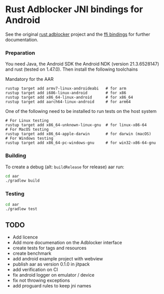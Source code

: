 # Rust Adblocker JNI bindings for Android

See the original [rust adblocker](https://github.com/brave/adblock-rust) project and the [ffi bindings](https://github.com/brave/adblock-rust-ffi) for further documentation.

### Preparation 

You need Java, the Android SDK the Android NDK (version 21.3.6528147) and rust (tested on 1.47.0).
Then install the following toolchains


Mandatory for the AAR
```
rustup target add armv7-linux-androideabi   # for arm
rustup target add i686-linux-android        # for x86
rustup target add x86_64-linux-android      # for x86_64
rustup target add aarch64-linux-android     # for arm64
```

One of the following need to be installed to run tests on the host system
```
# For Linux testing
rustup target add x86_64-unknown-linux-gnu  # for linux-x86-64
# For MacOS testing
rustup target add x86_64-apple-darwin       # for darwin (macOS)
# For Windows testing
rustup target add x86_64-pc-windows-gnu     # for win32-x86-64-gnu
```

### Building

To create a debug (alt: `buildRelease` for release) aar run:

```bash
cd aar
./gradlew build
```

### Testing

```bash
cd aar
./gradlew test
```

## TODO

- Add licence
- Add more documenation on the Adblocker interface
- create tests for tags and resources
- create benchmark
- add android example project with webview 
- publish aar as version 0.1.0 in jitpack
- add verification on CI
- fix android logger on emulator / device
- fix not throwing exceptions
- add proguard rules to keep jni names

 